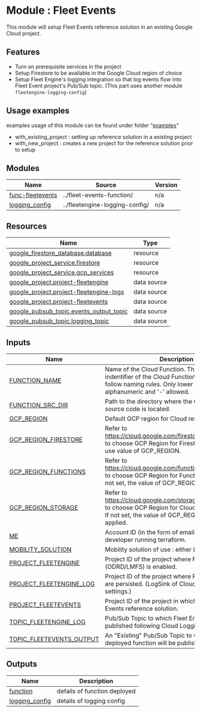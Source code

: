 # Module : Fleet Events

This module will setup Fleet Events reference solution in an existing Google Cloud project.

## Features

* Turn on prerequisite services in the project
* Setup Firestore to be available in the Google Cloud region of choice
* Setup Fleet Engine's logging integration so that log events flow into Fleet Event project's Pub/Sub topic. (This part uses another module `fleetengine-logging-config`)

## Usage examples

examples usage of this module can be found under folder "[examples](./examples/)"

* with_existing_project : setting up reference solution in a existing project
* with_new_project : creates a new project for the reference solution prior to setup

<!--  terraform-docs markdown table --output-mode insert --show data-sources,inputs,modules,outputs,resources --output-file ./README.md . -->

<!-- BEGIN_TF_DOCS -->
## Modules

| Name | Source | Version |
|------|--------|---------|
| <a name="module_func-fleetevents"></a> [func-fleetevents](#module\_func-fleetevents) | ../fleet-events-function/ | n/a |
| <a name="module_logging_config"></a> [logging\_config](#module\_logging\_config) | ../fleetengine-logging-config/ | n/a |

## Resources

| Name | Type |
|------|------|
| [google_firestore_database.database](https://registry.terraform.io/providers/hashicorp/google/latest/docs/resources/firestore_database) | resource |
| [google_project_service.firestore](https://registry.terraform.io/providers/hashicorp/google/latest/docs/resources/project_service) | resource |
| [google_project_service.gcp_services](https://registry.terraform.io/providers/hashicorp/google/latest/docs/resources/project_service) | resource |
| [google_project.project-fleetengine](https://registry.terraform.io/providers/hashicorp/google/latest/docs/data-sources/project) | data source |
| [google_project.project-fleetengine-logs](https://registry.terraform.io/providers/hashicorp/google/latest/docs/data-sources/project) | data source |
| [google_project.project-fleetevents](https://registry.terraform.io/providers/hashicorp/google/latest/docs/data-sources/project) | data source |
| [google_pubsub_topic.events_output_topic](https://registry.terraform.io/providers/hashicorp/google/latest/docs/data-sources/pubsub_topic) | data source |
| [google_pubsub_topic.logging_topic](https://registry.terraform.io/providers/hashicorp/google/latest/docs/data-sources/pubsub_topic) | data source |

## Inputs

| Name | Description | Type | Default | Required |
|------|-------------|------|---------|:--------:|
| <a name="input_FUNCTION_NAME"></a> [FUNCTION\_NAME](#input\_FUNCTION\_NAME) | Name of the Cloud Function. This will used as the indentifier of the Cloud Function (v2), and has to follow naming rules. Only lower case alphanumeric and '-' allowed. | `string` | `"fleetevents-fn"` | no |
| <a name="input_FUNCTION_SRC_DIR"></a> [FUNCTION\_SRC\_DIR](#input\_FUNCTION\_SRC\_DIR) | Path to the directory where the Cloud Functions source code is located. | `string` | n/a | yes |
| <a name="input_GCP_REGION"></a> [GCP\_REGION](#input\_GCP\_REGION) | Default GCP region for Cloud resources | `string` | `"us-central1"` | no |
| <a name="input_GCP_REGION_FIRESTORE"></a> [GCP\_REGION\_FIRESTORE](#input\_GCP\_REGION\_FIRESTORE) | Refer to https://cloud.google.com/firestore/docs/locations to choose GCP Region for Firestore. If not set, will use value of GCP\_REGION. | `string` | n/a | yes |
| <a name="input_GCP_REGION_FUNCTIONS"></a> [GCP\_REGION\_FUNCTIONS](#input\_GCP\_REGION\_FUNCTIONS) | Refer to https://cloud.google.com/functions/docs/locations to choose GCP Region for Function deployment. If not set, the value of GCP\_REGION will be applied. | `string` | n/a | yes |
| <a name="input_GCP_REGION_STORAGE"></a> [GCP\_REGION\_STORAGE](#input\_GCP\_REGION\_STORAGE) | Refer to https://cloud.google.com/storage/docs/locations to choose GCP Region for Cloud Storage Buckets. If not set, the value of GCP\_REGION will be applied. | `string` | n/a | yes |
| <a name="input_ME"></a> [ME](#input\_ME) | Account ID (in the form of email address) of the developer running terraform. | `string` | n/a | yes |
| <a name="input_MOBILITY_SOLUTION"></a> [MOBILITY\_SOLUTION](#input\_MOBILITY\_SOLUTION) | Mobility solution of use : either LMFS or ODRD | `string` | `"LMFS"` | no |
| <a name="input_PROJECT_FLEETENGINE"></a> [PROJECT\_FLEETENGINE](#input\_PROJECT\_FLEETENGINE) | Project ID of the project where Fleet Engine (ODRD/LMFS) is enabled. | `string` | n/a | yes |
| <a name="input_PROJECT_FLEETENGINE_LOG"></a> [PROJECT\_FLEETENGINE\_LOG](#input\_PROJECT\_FLEETENGINE\_LOG) | Project ID of the project where Fleet Engine logs are persisted. (LogSink of Cloud Logging settings.) | `string` | n/a | yes |
| <a name="input_PROJECT_FLEETEVENTS"></a> [PROJECT\_FLEETEVENTS](#input\_PROJECT\_FLEETEVENTS) | Project ID of the project in which to setup Fleet Events reference solution. | `string` | n/a | yes |
| <a name="input_TOPIC_FLEETENGINE_LOG"></a> [TOPIC\_FLEETENGINE\_LOG](#input\_TOPIC\_FLEETENGINE\_LOG) | Pub/Sub Topic to which Fleet Engine logs are published following Cloud Logging setup. | `string` | n/a | yes |
| <a name="input_TOPIC_FLEETEVENTS_OUTPUT"></a> [TOPIC\_FLEETEVENTS\_OUTPUT](#input\_TOPIC\_FLEETEVENTS\_OUTPUT) | An "Existing" Pub/Sub Topic to which the deployed function will be publishing events. | `string` | `"fleetevents-fn-output"` | no |

## Outputs

| Name | Description |
|------|-------------|
| <a name="output_function"></a> [function](#output\_function) | defails of function deployed |
| <a name="output_logging_config"></a> [logging\_config](#output\_logging\_config) | details of logging config |
<!-- END_TF_DOCS -->
